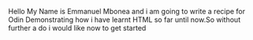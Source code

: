 Hello My Name is Emmanuel Mbonea and i am going to write a recipe for Odin
Demonstrating how i have learnt HTML so far until now.So without further a do
i would like now to get started
